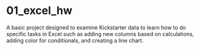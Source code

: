 # 01_excel_hw

A basic project designed to examine Kickstarter data to learn how to do specific tasks in Excel such as adding new columns based on calculations, 
adding color for conditionals, and creating a line chart.
